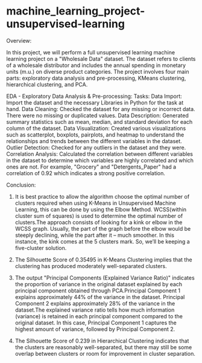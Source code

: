 # machine_learning_project-unsupervised-learning

Overview:

In this project, we will perform a full unsupervised learning machine learning project on a "Wholesale Data" dataset. The dataset refers to clients of a wholesale distributor and includes the annual spending in monetary units (m.u.) on diverse product categories.
The project involves four main parts: exploratory data analysis and pre-processing, KMeans clustering, hierarchical clustering, and PCA.

EDA - Exploratory Data Analysis & Pre-processing:
Tasks:
Data Import: Import the dataset and the necessary Libraries in Python for the task at hand.
Data Cleaning: Checked the dataset for any missing or incorrect data. There were no missing or duplicated values.
Data Description: Generated summary statistics such as mean, median, and standard deviation for each column of the dataset. 
Data Visualization: Created various visualizations such as scatterplot, boxplots, pairplots, and heatmap to understand the relationships and trends between the different variables in the dataset. 
Outlier Detection: Checked for any outliers in the dataset and they were.
Correlation Analysis: Calculated the correlation between different variables in the dataset to determine which variables are highly correlated and which ones are not. For example, "Grocery" and "Detergents_Paper" had a correlation of 0.92 which indicates a strong positive correlation.

Conclusion:

1. It is best practice to allow the algorithm choose the optimal number of clusters required when using K-Means in Unsupervised Machine Learning, this can be done by using the Elbow Method. WCSS(within cluster sum of squares) is used to determine the optimal number of clusters.The approach consists of looking for a kink or elbow in the WCSS graph. Usually, the part of the graph before the elbow would be steeply declining, while the part after it – much smoother. In this instance, the kink comes at the 5 clusters mark. So, we’ll be keeping a five-cluster solution.

2. The Silhouette Score of 0.35495 in K-Means Clustering implies that the clustering has produced moderately well-separated clusters.

3. The output "Principal Components (Explained Variance Ratio)" indicates the proportion of variance in the original dataset explained by each principal component obtained through PCA.Principal Component 1 explains approximately 44% of the variance in the dataset. Principal Component 2 explains approximately 28% of the variance in the dataset.The explained variance ratio tells how much information (variance) is retained in each principal component compared to the original dataset. In this case, Principal Component 1 captures the highest amount of variance, followed by Principal Component 2.
4. The Silhouette Score of 0.239 in Hierarchical Clustering indicates that the clusters are reasonably well-separated, but there may still be some overlap between clusters or room for improvement in cluster separation.